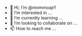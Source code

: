 - 👋 Hi, I’m @mnmmoajrf
- 👀 I’m interested in ...
- 🌱 I’m currently learning ...
- 💞️ I’m looking to collaborate on ...
- 📫 How to reach me ...

<!---
mnmmoajrf/mnmmoajrf is a ✨ special ✨ repository because its `README.md` (this file) appears on your GitHub profile.
You can click the Preview link to take a look at your changes.
--->
